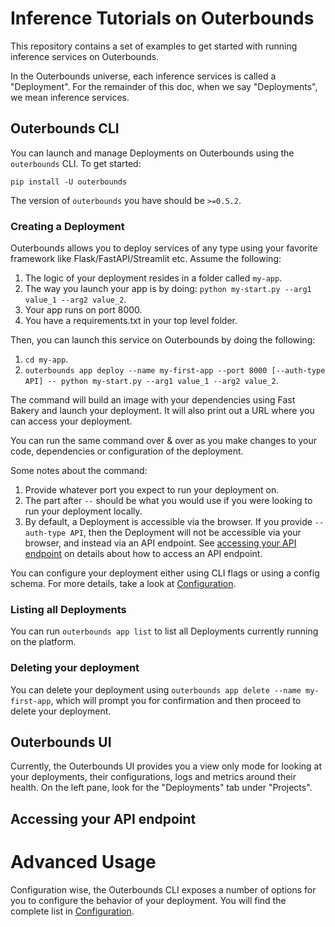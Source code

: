 # Inference Tutorials on Outerbounds

This repository contains a set of examples to get started with running inference services on Outerbounds. 

In the Outerbounds universe, each inference services is called a "Deployment". For the remainder of this doc, when we say "Deployments", we mean inference services. 

## Outerbounds CLI 

You can launch and manage Deployments on Outerbounds using the `outerbounds` CLI. To get started: 

`pip install -U outerbounds`

The version of `outerbounds` you have should be `>=0.5.2`. 

### Creating a Deployment 

Outerbounds allows you to deploy services of any type using your favorite framework like Flask/FastAPI/Streamlit etc. Assume the following: 

1. The logic of your deployment resides in a folder called `my-app`. 
2. The way you launch your app is by doing: `python my-start.py --arg1 value_1 --arg2 value_2`. 
3. Your app runs on port 8000. 
4. You have a requirements.txt in your top level folder. 

Then, you can launch this service on Outerbounds by doing the following: 

1. `cd my-app`. 
2. `outerbounds app deploy --name my-first-app --port 8000 [--auth-type API] -- python my-start.py --arg1 value_1 --arg2 value_2`. 

The command will build an image with your dependencies using Fast Bakery and launch your deployment. It will also print out a URL where you can access your deployment. 

You can run the same command over & over as you make changes to your code, dependencies or configuration of the deployment. 
    
Some notes about the command: 

1. Provide whatever port you expect to run your deployment on. 
2. The part after `--` should be what you would use if you were looking to run your deployment locally. 
3. By default, a Deployment is accessible via the browser. If you provide `--auth-type API`, then the Deployment will not be accessible via your browser, and instead via an API endpoint. See [accessing your API endpoint]() on details about how to access an API endpoint. 

You can configure your deployment either using CLI flags or using a config schema. For more details, take a look at [Configuration](./configuration.md). 

### Listing all Deployments

You can run `outerbounds app list` to list all Deployments currently running on the platform. 

### Deleting your deployment 

You can delete your deployment using `outerbounds app delete --name my-first-app`, which will prompt you for confirmation and then proceed to delete your deployment. 

## Outerbounds UI

Currently, the Outerbounds UI provides you a view only mode for looking at your deployments, their configurations, logs and metrics around their health. On the left pane, look for the "Deployments" tab under "Projects". 

## Accessing your API endpoint

# Advanced Usage 

Configuration wise, the Outerbounds CLI exposes a number of options for you to configure the behavior of your deployment. You will find the complete list in [Configuration](./configuration.md). 